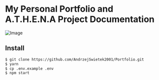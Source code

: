 # My Personal Portfolio and A.T.H.E.N.A Project Documentation
![Image](https://github.com/AndrzejSwietek2001/Portfolio/blob/master/public/images/portfolio-www.png)
## Install

```sh
$ git clone https://github.com/AndrzejSwietek2001/Portfolio.git
$ yarn
$ cp .env.example .env
$ npm start
```

